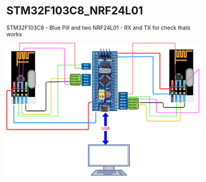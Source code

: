 # STM32F103C8_NRF24L01
STM32F103C8 - Blue Pill and two NRF24L01 - RX and TX for check thats works

<img src='STM32F103_and_2_NRF24L01.png' />
